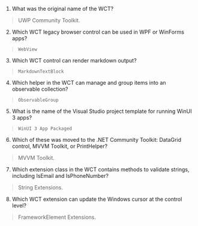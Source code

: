 1. What was the original name of the WCT?
> UWP Community Toolkit.

2. Which WCT legacy browser control can be used in WPF or WinForms apps?
> `WebView`

3. Which WCT control can render markdown output?
> `MarkdownTextBlock`

4. Which helper in the WCT can manage and group items into an observable collection?
> `ObservableGroup`

5. What is the name of the Visual Studio project template for running WinUI 3 apps?
> `WinUI 3 App Packaged`

6. Which of these was moved to the .NET Community Toolkit: DataGrid control, MVVM Toolkit, or PrintHelper?
> MVVM Toolkit.

7. Which extension class in the WCT contains methods to validate strings, including IsEmail and IsPhoneNumber?
> String Extensions.

8. Which WCT extension can update the Windows cursor at the control level?
> FrameworkElement Extensions.
